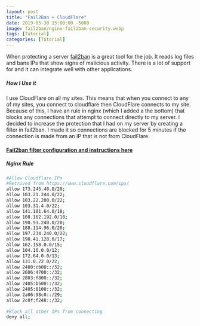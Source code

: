 ```yaml
---
layout: post
title: "Fail2Ban + CloudFlare"
date: 2019-05-30 15:00:00 -5000
image: fail2ban/nginx-fail2ban-security.webp
tags: [Tutorial]
categories: [Tutorial]
---
```

When protecting a server [fail2ban](https://www.fail2ban.org/wiki/index.php/Main_Page) is a great tool for the job. It reads log files and bans IPs that show signs of malicious activity. There is a lot of support for and it can integrate well with other applications.

##### How I Use it

I use CloudFlare on all my sites. This means that when you connect to any of my sites, you connect to cloudflare then CloudFlare connects to my site. Because of this, I have an rule in nginx (which I added a the bottom) that blocks any connections that attempt to connect directly to my server. I decided to increase the protection that I had on my server by creating a filter in fail2ban. I made it so connections are blocked for 5 minutes if the connection is made from an IP that is not from CloudFlare.  

#### [Fail2ban filter configuration and instructions here](https://github.com/Cyb3r-Jak3/Scripts/tree/master/Linux/fail2ban)

##### Nginx Rule  

```bash
#Allow Cloudflare IPs  
#Retrived from https://www.cloudflare.com/ips/  
allow 173.245.48.0/20;  
allow 103.21.244.0/22;  
allow 103.22.200.0/22;  
allow 103.31.4.0/22;  
allow 141.101.64.0/18;  
allow 108.162.192.0/18;  
allow 190.93.240.0/20;  
allow 188.114.96.0/20;  
allow 197.234.240.0/22;  
allow 198.41.128.0/17;  
allow 162.158.0.0/15;  
allow 104.16.0.0/12;  
allow 172.64.0.0/13;  
allow 131.0.72.0/22;  
allow 2400:cb00::/32;  
allow 2606:4700::/32;  
allow 2803:f800::/32;  
allow 2405:b500::/32;  
allow 2405:8100::/32;  
allow 2a06:98c0::/29;  
allow 2c0f:f248::/32;  
  
#Block all other IPs from connecting  
deny all;  
```
